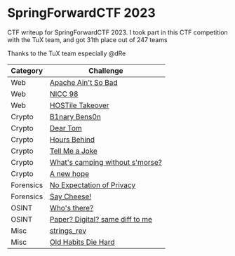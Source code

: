 # SpringForwardCTF 2023
CTF writeup for SpringForwardCTF 2023. I took part in this CTF competition with the TuX team, and got 31th place out of 247 teams

Thanks to the TuX team especially @dRe

| Category | Challenge
| --- | --- |
| Web | [Apache Ain't So Bad](/SpringForwardCTF%202023/Apache%20Ain't%20So%20Bad/)
| Web | [NICC 98](/SpringForwardCTF%202023/NICC%2098/)
| Web | [HOSTile Takeover](/SpringForwardCTF%202023/HOSTile%20Takeover/)
| Crypto | [B1nary Bens0n](/SpringForwardCTF%202023/B1nary%20Bens0n/)
| Crypto | [Dear Tom](/SpringForwardCTF%202023/Dear%20Tom/)
| Crypto | [Hours Behind](/SpringForwardCTF%202023/Hours%20Behind/)
| Crypto | [Tell Me a Joke](/SpringForwardCTF%202023/Tell%20Me%20a%20Joke/)
| Crypto | [What's camping without s'morse?](/SpringForwardCTF%202023/What's%20camping%20without%20s'morse/)
| Crypto | [A new hope](/SpringForwardCTF%202023/A%20new%20hope/)
| Forensics | [No Expectation of Privacy](/SpringForwardCTF%202023/No%20Expectation%20of%20Privacy/)
| Forensics | [Say Cheese!](/SpringForwardCTF%202023/Say%20Cheese!/)
| OSINT | [Who's there?](/SpringForwardCTF%202023/Who's%20there/)
| OSINT | [Paper? Digital? same diff to me](/SpringForwardCTF%202023/Paper%20Digital%20same%20diff%20to%20me/)
| Misc | [strings_rev](/SpringForwardCTF%202023/strings_rev/)
| Misc | [Old Habits Die Hard](/SpringForwardCTF%202023/Old%20Habits%20Die%20Hard/)